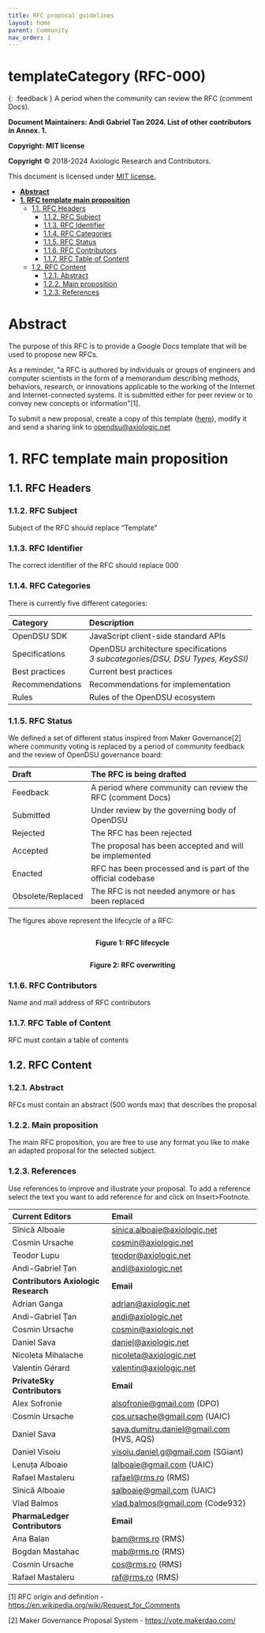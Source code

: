 ```yaml
---
title: RFC proposal guidelines
layout: home
parent: Community
nav_order: 1
---
```



# **templateCategory (RFC-000)**

{: .feedback }
A period when the community can review the RFC (comment Docs).

**Document Maintainers: Andi Gabriel Tan 2024. List of other contributors in Annex. 1.**

**Copyright: MIT license**

 **Copyright** © 2018-2024 Axiologic Research and Contributors.

This document is licensed under [MIT license.](https://en.wikipedia.org/wiki/MIT_License)
 
<!-- TOC -->
* [**Abstract**](#abstract)
* [**1. RFC template main proposition**](#1-rfc-template-main-proposition)
  * [1.1. RFC Headers](#11-rfc-headers)
    * [1.1.2. RFC Subject](#112-rfc-subject)
    * [1.1.3. RFC Identifier](#113-rfc-identifier)
    * [1.1.4. RFC Categories](#114-rfc-categories)
    * [1.1.5. RFC Status](#115-rfc-status)
    * [1.1.6. RFC Contributors](#116-rfc-contributors)
    * [1.1.7. RFC Table of Content](#117-rfc-table-of-content)
  * [1.2. RFC Content](#12-rfc-content)
    * [1.2.1. Abstract](#121-abstract)
    * [1.2.2. Main proposition](#122-main-proposition)
    * [1.2.3. References](#123-references)
<!-- TOC -->

# **Abstract**

The purpose of this RFC is to provide a Google Docs template that will be used to propose new RFCs.  

As a reminder, "a RFC is authored by individuals or groups of engineers and computer scientists in the form of a memorandum describing methods, behaviors, research, or innovations applicable to the working of the Internet and Internet-connected systems. It is submitted either for peer review or to convey new concepts or information"[1].


To submit a new proposal, create a copy of this template (<a href="https://docs.google.com/document/d/1gePhhEygme3oo74i-bzWKQgA_yjMAMGskw4U6g--XVY/edit#heading=h.leaepr4b4whq">here</a>), modify it and send a sharing link to <a href="">opendsu@axiologic.net</a>

# **1. RFC template main proposition**

## 1.1. RFC Headers

### 1.1.2. RFC Subject

Subject of the RFC should replace “Template”

### 1.1.3. RFC Identifier

The correct identifier of the RFC should replace 000

### 1.1.4. RFC Categories

There is currently five different categories:

| Category        | Description                                                                        |
|:----------------|:-----------------------------------------------------------------------------------|
| OpenDSU SDK     | JavaScript client-side standard APIs                                               |
| Specifications  | OpenDSU architecture specifications <br> _3 subcategories(DSU, DSU Types, KeySSI)_ |
| Best practices  | Current best practices                                                             |
| Recommendations | Recommendations for implementation                                                 |
| Rules           | Rules of the OpenDSU ecosystem                                                     |


### 1.1.5. RFC Status

We defined a set of different status inspired from Maker Governance[2] where community voting is replaced by a period of community feedback and the review of OpenDSU governance board:


| Draft              | The RFC is being drafted                                    |
|:-------------------|:------------------------------------------------------------|
| Feedback           | A period where community can review the RFC (comment Docs)  |
| Submitted          | Under review by the governing body of OpenDSU               |
| Rejected           | The RFC has been rejected                                   |
| Accepted           | The proposal has been accepted and will be implemented      |
| Enacted            | RFC has been processed and is part of the official codebase |
| Obsolete/Replaced  | The RFC is not needed anymore or has been replaced          |


The figures above represent the lifecycle of a RFC:

<div style="text-align:center;">
<img alt="" src="https://docs.google.com/drawings/d/e/2PACX-1vQGWyTvVTDdlo-2ogTVnm-4bDYKoJpnhsn5KHsIzUhcqPXUa3k8KyLnd-_J6k1ApbjDh03Yy5bqfzTc/pub?w=960&h=720" class="imgMain" style="max-width: 100%; margin-left: 0px;"/>

<p><b>Figure 1: RFC lifecycle</b></p>
</div>

<div style="text-align:center;">
<img alt="" src="https://docs.google.com/drawings/d/e/2PACX-1vROWyFu2gBweYzF7JBftSRyCSkGlCVnuwOMPCQ45_PQ7VztFGKXB4RqjdYAiHms3VmbVUBWzZV4f9Dt/pub?w=960&h=720" class="imgMain" style="max-width: 100%; margin-left: 0px;"/>

<p><b>Figure 2: RFC overwriting</b></p>
</div>

### 1.1.6. RFC Contributors

Name and mail address of RFC contributors

### 1.1.7. RFC Table of Content

RFC must contain a table of contents

## 1.2. RFC Content

### 1.2.1. Abstract

RFCs must contain an abstract (500 words max) that describes the proposal

### 1.2.2. Main proposition

The main RFC proposition, you are free to use any format you like to make an adapted proposal for the selected subject.

### 1.2.3. References

Use references to improve and illustrate your proposal. To add a reference select the text you want to add reference for and click on Insert>Footnote.


| **Current Editors**                  | **Email**                                |
|:-------------------------------------|:-----------------------------------------|
| Sînică Alboaie                       | sinica.alboaie@axiologic.net             |
| Cosmin Ursache                       | cosmin@axiologic.net                     |
| Teodor Lupu                          | teodor@axiologic.net                     |
| Andi-Gabriel Țan                     | andi@axiologic.net                       |
| **Contributors Axiologic Research**  | **Email**                                |
| Adrian Ganga                         | adrian@axiologic.net                     |
| Andi-Gabriel Țan                     | andi@axiologic.net                       |
| Cosmin Ursache                       | cosmin@axiologic.net                     |
| Daniel Sava                          | daniel@axiologic.net                     |
| Nicoleta Mihalache                   | nicoleta@axiologic.net                   |
| Valentin Gérard                      | valentin@axiologic.net                   |
| **PrivateSky Contributors**          | **Email**                                |
| Alex Sofronie                        | alsofronie@gmail.com (DPO)               |
| Cosmin Ursache                       | cos.ursache@gmail.com (UAIC)             |
| Daniel Sava                          | sava.dumitru.daniel@gmail.com (HVS, AQS) |
| Daniel Visoiu                        | visoiu.daniel.g@gmail.com (SGiant)       |
| Lenuța Alboaie                       | lalboaie@gmail.com (UAIC)                |
| Rafael Mastaleru                     | rafael@rms.ro (RMS)                      |
| Sînică Alboaie                       | salboaie@gmail.com (UAIC)                |
| Vlad Balmos                          | vlad.balmos@gmail.com (Code932)          |
| **PharmaLedger Contributors**        | **Email**                                |
| Ana Balan                            | bam@rms.ro (RMS)                         |
| Bogdan Mastahac                      | mab@rms.ro (RMS)                         |
| Cosmin Ursache                       | cos@rms.ro (RMS)                         |
| Rafael Mastaleru                     | raf@rms.ro (RMS)                         |


[1] RFC origin and definition - <a href="https://en.wikipedia.org/wiki/Request_for_Comments">https://en.wikipedia.org/wiki/Request_for_Comments</a>

[2] Maker Governance Proposal System - <a href="https://vote.makerdao.com">https://vote.makerdao.com/</a>